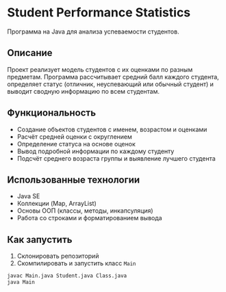 # Student Performance Statistics

Программа на Java для анализа успеваемости студентов.

## Описание

Проект реализует модель студентов с их оценками по разным предметам. Программа рассчитывает средний балл каждого студента, определяет статус (отличник, неуспевающий или обычный студент) и выводит сводную информацию по всем студентам.

## Функциональность

- Создание объектов студентов с именем, возрастом и оценками
- Расчёт средней оценки с округлением
- Определение статуса на основе оценок
- Вывод подробной информации по каждому студенту
- Подсчёт среднего возраста группы и выявление лучшего студента

## Использованные технологии

- Java SE
- Коллекции (Map, ArrayList)
- Основы ООП (классы, методы, инкапсуляция)
- Работа со строками и форматированием вывода

## Как запустить

1. Склонировать репозиторий
2. Скомпилировать и запустить класс `Main`

```bash
javac Main.java Student.java Class.java
java Main
